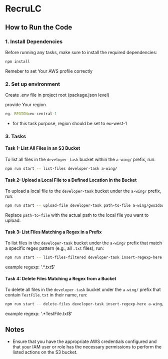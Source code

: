 # RecruLC

## How to Run the Code

### 1. Install Dependencies

Before running any tasks, make sure to install the required dependencies:

```sh
npm install
```

Remeber to set Your AWS profile correctly

### 2. Set up environment

Create .env file in project root (package.json level)

provide Your region
```typescript
eg. REGION=eu-central-1

```
- for this task purpose, region should be set to eu-west-1


### 3. Tasks

#### Task 1: List All Files in an S3 Bucket

To list all files in the `developer-task` bucket within the `a-wing/` prefix, run:

```sh
npm run start -- list-files developer-task a-wing/
```

#### Task 2: Upload a Local File to a Defined Location in the Bucket

To upload a local file to the `developer-task` bucket under the `a-wing/` prefix, run:

```sh
npm run start -- upload-file developer-task path-to-file a-wing/gwozdowiczTestFile.txt
```

Replace `path-to-file` with the actual path to the local file you want to upload.

#### Task 3: List Files Matching a Regex in a Prefix

To list files in the `developer-task` bucket under the `a-wing/` prefix that match a specific regex pattern (e.g., all `.txt` files), run:

```sh
npm run start -- list-files-filtered developer-task insert-regexp-here a-wing/  
```
example regexp: '.*\.txt$'

#### Task 4: Delete Files Matching a Regex from a Bucket

To delete all files in the `developer-task` bucket under the `a-wing/` prefix that contain `TestFile.txt` in their name, run:

```sh
npm run start -- delete-files developer-task insert-regexp-here a-wing/
```
example regexp: '.*TestFile\.txt$'

## Notes

- Ensure that you have the appropriate AWS credentials configured and that your IAM user or role has the necessary permissions to perform the listed actions on the S3 bucket.
